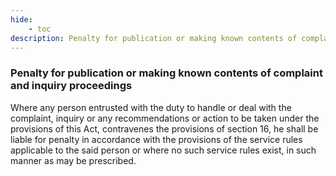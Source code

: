```yaml
---
hide:
    - toc
description: Penalty for publication or making known contents of complaint and inquiry proceedings
---
```


### Penalty for publication or making known contents of complaint and inquiry proceedings

Where any person entrusted with the duty to handle or deal with the complaint, inquiry or any recommendations or action to be taken under the provisions of this Act, contravenes the provisions of section 16, he shall be liable for penalty in accordance with the provisions of the service rules applicable to the said person or where no such service rules exist, in such manner as may be prescribed.
